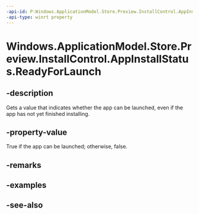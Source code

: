 ```yaml
---
-api-id: P:Windows.ApplicationModel.Store.Preview.InstallControl.AppInstallStatus.ReadyForLaunch
-api-type: winrt property
---
```


<!-- Property syntax
public bool ReadyForLaunch { get; }
-->

# Windows.ApplicationModel.Store.Preview.InstallControl.AppInstallStatus.ReadyForLaunch

## -description
Gets a value that indicates whether the app can be launched, even if the app has not yet finished installing.

## -property-value
True if the app can be launched; otherwise, false.

## -remarks

## -examples

## -see-also
